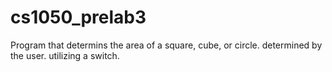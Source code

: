 # cs1050_prelab3
Program that determins the area of a square, cube, or circle. determined by the user. utilizing a switch.
